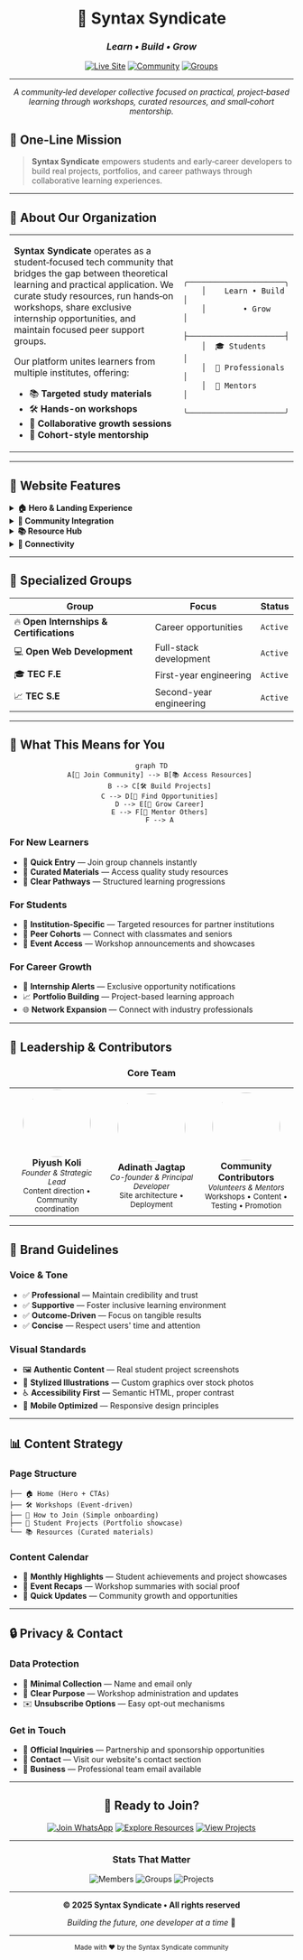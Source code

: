 <div align="center">

# 🚀 **Syntax Syndicate**

### *Learn • Build • Grow*

[![Live Site](https://img.shields.io/badge/🌐_Live_Site-syntax--syndicate.onrender.com-brightgreen?style=for-the-badge&logo=render)](https://syntax-syndicate.onrender.com/)
[![Community](https://img.shields.io/badge/👥_Community-500+_Members-blue?style=for-the-badge&logo=whatsapp)](https://syntax-syndicate.onrender.com/)
[![Groups](https://img.shields.io/badge/🎯_Specialized_Groups-4_Active-orange?style=for-the-badge&logo=discord)](https://syntax-syndicate.onrender.com/)

---

*A community‑led developer collective focused on practical, project‑based learning through workshops, curated resources, and small‑cohort mentorship.*

</div>

## 🎯 **One-Line Mission**

> **Syntax Syndicate** empowers students and early‑career developers to build real projects, portfolios, and career pathways through collaborative learning experiences.

---

## 🌟 **About Our Organization**

<table>
<tr>
<td width="60%">

**Syntax Syndicate** operates as a student‑focused tech community that bridges the gap between theoretical learning and practical application. We curate study resources, run hands‑on workshops, share exclusive internship opportunities, and maintain focused peer support groups.

Our platform unites learners from multiple institutes, offering:
- 📚 **Targeted study materials**
- 🛠️ **Hands-on workshops** 
- 🤝 **Collaborative growth sessions**
- 🎯 **Cohort-style mentorship**

</td>
<td width="40%">

```ascii
    ╭─────────────────────╮
    │    Learn • Build    │
    │        • Grow       │
    ├─────────────────────┤
    │  🎓 Students        │
    │  💼 Professionals   │
    │  🌱 Mentors         │
    ╰─────────────────────╯
```

</td>
</tr>
</table>

---

## 🎨 **Website Features**

<details>
<summary><b>🏠 Hero & Landing Experience</b></summary>

- **Clear Value Proposition** — "Learn • Build • Grow" messaging
- **Primary CTA** — Streamlined community join flow
- **Visual Impact** — Professional, conversion-optimized design

</details>

<details>
<summary><b>👥 Community Integration</b></summary>

- **WhatsApp Groups** — Direct access to specialized communities
- **Group Segmentation** — Targeted cohorts for different skill levels
- **Social Proof** — Live member counts and activity metrics

</details>

<details>
<summary><b>📚 Resource Hub</b></summary>

- **Internship Alerts** — Curated opportunity notifications
- **Institution Resources** — Terna College & IIT-Madras materials  
- **Community Courses** — Peer-generated learning content
- **Career Roadmaps** — Structured development pathways

</details>

<details>
<summary><b>🔗 Connectivity</b></summary>

- **Quick Links** — GitHub, LinkedIn, and community touchpoints
- **Professional Footer** — Clean attribution and copyright information

</details>

---

## 🎯 **Specialized Groups**

<div align="center">

| Group | Focus | Status |
|-------|-------|--------|
| 🔥 **Open Internships & Certifications** | Career opportunities | `Active` |
| 💻 **Open Web Development** | Full-stack development | `Active` |
| 🎓 **TEC F.E** | First-year engineering | `Active` |
| 📈 **TEC S.E** | Second-year engineering | `Active` |

</div>

---

## 🌈 **What This Means for You**

<div align="center">

```mermaid
graph TD
    A[🎯 Join Community] --> B[📚 Access Resources]
    B --> C[🛠️ Build Projects]
    C --> D[💼 Find Opportunities]
    D --> E[🚀 Grow Career]
    E --> F[🤝 Mentor Others]
    F --> A
```

</div>

### **For New Learners**
- 🚀 **Quick Entry** — Join group channels instantly
- 📖 **Curated Materials** — Access quality study resources
- 🎯 **Clear Pathways** — Structured learning progressions

### **For Students**
- 🏫 **Institution-Specific** — Targeted resources for partner institutions
- 👥 **Peer Cohorts** — Connect with classmates and seniors
- 🎪 **Event Access** — Workshop announcements and showcases

### **For Career Growth**
- 💼 **Internship Alerts** — Exclusive opportunity notifications
- 📈 **Portfolio Building** — Project-based learning approach
- 🌐 **Network Expansion** — Connect with industry professionals

---

## 👥 **Leadership & Contributors**

<div align="center">

### **Core Team**

<table>
<tr>
<td align="center" width="33%">
<img src="https://via.placeholder.com/120x120/4285f4/ffffff?text=PK" width="120" height="120" style="border-radius: 60px;">
<br><b>Piyush Koli</b><br>
<sub><i>Founder & Strategic Lead</i></sub><br>
<small>Content direction • Community coordination</small>
</td>
<td align="center" width="33%">
<img src="https://via.placeholder.com/120x120/34a853/ffffff?text=AJ" width="120" height="120" style="border-radius: 60px;">
<br><b>Adinath Jagtap</b><br>
<sub><i>Co-founder & Principal Developer</i></sub><br>
<small>Site architecture • Deployment</small>
</td>
<td align="center" width="33%">
<img src="https://via.placeholder.com/120x120/ea4335/ffffff?text=C+" width="120" height="120" style="border-radius: 60px;">
<br><b>Community Contributors</b><br>
<sub><i>Volunteers & Mentors</i></sub><br>
<small>Workshops • Content • Testing • Promotion</small>
</td>
</tr>
</table>

</div>

---

## 🎨 **Brand Guidelines**

### **Voice & Tone**
- ✅ **Professional** — Maintain credibility and trust
- ✅ **Supportive** — Foster inclusive learning environment  
- ✅ **Outcome-Driven** — Focus on tangible results
- ✅ **Concise** — Respect users' time and attention

### **Visual Standards**
- 🖼️ **Authentic Content** — Real student project screenshots
- 🎨 **Stylized Illustrations** — Custom graphics over stock photos
- ♿ **Accessibility First** — Semantic HTML, proper contrast
- 📱 **Mobile Optimized** — Responsive design principles

---

## 📊 **Content Strategy**

### **Page Structure**
```
├── 🏠 Home (Hero + CTAs)
├── 🛠️ Workshops (Event-driven)
├── 🤝 How to Join (Simple onboarding)
├── 🎨 Student Projects (Portfolio showcase)
└── 📚 Resources (Curated materials)
```

### **Content Calendar**
- 📅 **Monthly Highlights** — Student achievements and project showcases
- 🎉 **Event Recaps** — Workshop summaries with social proof
- 🚀 **Quick Updates** — Community growth and opportunities

---

## 🔒 **Privacy & Contact**

### **Data Protection**
- 📝 **Minimal Collection** — Name and email only
- 🎯 **Clear Purpose** — Workshop administration and updates
- ✉️ **Unsubscribe Options** — Easy opt-out mechanisms

### **Get in Touch**
- 🏢 **Official Inquiries** — Partnership and sponsorship opportunities
- 📧 **Contact** — Visit our website's contact section
- 💼 **Business** — Professional team email available

---

<div align="center">

## 🚀 **Ready to Join?**

[![Join WhatsApp](https://img.shields.io/badge/Join_WhatsApp_Community-25D366?style=for-the-badge&logo=whatsapp&logoColor=white)](https://syntax-syndicate.onrender.com/)
[![Explore Resources](https://img.shields.io/badge/Explore_Resources-FF6B6B?style=for-the-badge&logo=bookstack&logoColor=white)](https://syntax-syndicate.onrender.com/)
[![View Projects](https://img.shields.io/badge/View_Projects-4ECDC4?style=for-the-badge&logo=github&logoColor=white)](https://syntax-syndicate.onrender.com/)

---

### **Stats That Matter**

![Members](https://img.shields.io/badge/Active_Members-500+-brightgreen?style=flat-square)
![Groups](https://img.shields.io/badge/Specialized_Groups-4-blue?style=flat-square)
![Projects](https://img.shields.io/badge/Projects_Built-∞-orange?style=flat-square)

---

**© 2025 Syntax Syndicate • All rights reserved**

*Building the future, one developer at a time* 🚀

</div>

---

<div align="center">
<sub>Made with ❤️ by the Syntax Syndicate community</sub>
</div>